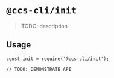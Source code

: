 # `@ccs-cli/init`

> TODO: description

## Usage

```
const init = require('@ccs-cli/init');

// TODO: DEMONSTRATE API
```
